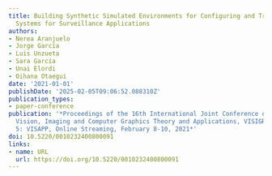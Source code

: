 ```yaml
---
title: Building Synthetic Simulated Environments for Configuring and Training Multi-camera
  Systems for Surveillance Applications
authors:
- Nerea Aranjuelo
- Jorge García
- Luis Unzueta
- Sara García
- Unai Elordi
- Oihana Otaegui
date: '2021-01-01'
publishDate: '2025-02-05T09:06:52.088310Z'
publication_types:
- paper-conference
publication: '*Proceedings of the 16th International Joint Conference on Computer
  Vision, Imaging and Computer Graphics Theory and Applications, VISIGRAPP 2021, Volume
  5: VISAPP, Online Streaming, February 8-10, 2021*'
doi: 10.5220/0010232400800091
links:
- name: URL
  url: https://doi.org/10.5220/0010232400800091
---
```

